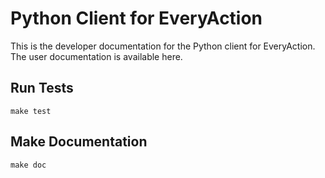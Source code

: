 # Python Client for EveryAction

This is the developer documentation for the Python client for EveryAction. The user documentation is available here.

## Run Tests

```
make test
```

## Make Documentation

```
make doc
```
